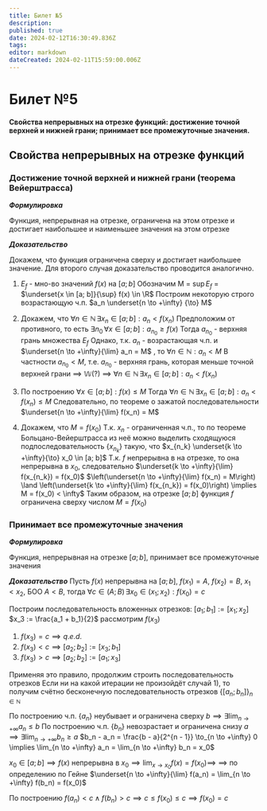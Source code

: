 ```yaml
---
title: Билет №5
description: 
published: true
date: 2024-02-12T16:30:49.836Z
tags: 
editor: markdown
dateCreated: 2024-02-11T15:59:00.006Z
---
```


# Билет №5
#### Свойства непрерывных на отрезке  функций: достижение точной верхней и нижней грани; принимает все промежуточные значения. 

## Свойства непрерывных на отрезке функций

### Достижение точной верхней и нижней грани (теорема Вейерштрасса)

***Формулировка***

Функция, непрерывная на отрезке, ограничена на этом отрезке и достигает наибольшее и наименьшее значения на этом отрезке

***Доказательство***

Докажем, что функция ограничена сверху и достигает наибольшее значение. Для второго случая доказательство проводится аналогично.

1. $E_f$ - мно-во значений $f(x)$ на $[a; b]$
	Обозначим M = $\sup E_f$ = $\underset{x \in [a; b]}{\sup} f(x) \in \R$
  Построим некоторую строго возрастающую ч.п. $a_n \underset{n \to +\infty} {\to} M$
  
2. Докажем, что $\forall n \in \mathbb{N} \, \exists x_n \in [a; b]: a_n < f(x_n)$
	Предположим от противного, то есть $\exists n_0 \, \forall x \in [a; b]: a_{n_0} \ge f(x)$
  Тогда $a_{n_0}$ - верхняя грань множества $E_f$
  Однако, т.к. $a_n$ - возрастающая ч.п. и $\underset{n \to +\infty}{\lim} a_n = M$ , то $\forall n \in \mathbb{N}: a_n < M$
  В частности $a_{n_0} < M$, т.е. $a_{n_0}$ - верхняя грань, которая меньше точной верхней грани $\implies$ $\mathbb{W} (?)$ $\implies$ $\forall n \in \mathbb{N} \, \exists x_n \in [a; b]: a_n < f(x_n)$
  
3. По построению $\forall x \in [a; b]: f(x) \le M$
	Тогда $\forall n \in \mathbb{N} \, \exists x_n \in [a; b]: a_n < f(x_n) \le M$
	Следовательно, по теореме о зажатой последовательности $\underset{n \to +\infty}{\lim} f(x_n) = M$

4. Докажем, что $M = f(x_0)$
	Т.к. $x_n$ - ограниченная ч.п., то по теореме Больцано-Вейерштрасса из неё можно выделить сходящуюся подпоследовательность $\{x_{n_k}\}$ такую, что $x_{n_k} \underset{k \to +\infty}{\to} x_0 \in [a; b]$
	Т.к. $f$ непрерывна в на отрезке, то она непрерывна в $x_0$, следовательно
  $\underset{k \to +\infty}{\lim} f(x_{n_k}) = f(x_0)$
  $\left(\underset{n \to +\infty}{\lim} f(x_n) = M\right) \land \left(\underset{k \to +\infty}{\lim} f(x_{n_k}) = f(x_0)\right) \implies M = f(x_0) < \infty$
	Таким образом, на отрезке $[a;b]$ функция $f$ ограничена сверху числом $M = f(x_0)$

### Принимает все промежуточные значения

***Формулировка***

Функция, непрерывная на отрезке $[a;b]$, принимает все промежуточные значения

***Доказательство***
Пусть $f(x)$ непрерывна на $[a;b]$, $f(x_1) = A$, $f(x_2) = B$, $x_1 < x_2$, БОО $A < B$, тогда 
$\forall c \in (A; B) \, \exists x_0 \in (x_1; x_2): f(x_0) = c$

Построим последовательность вложенных отрезков:
$[a_1; b_1] := [x_1; x_2]$
$x_3 := \frac{a_1 + b_1}{2}$ рассмотрим $f(x_3)$

1) $f(x_3) = c \implies q.e.d.$
2) $f(x_3) < c \implies [a_2; b_2] := [x_3; b_1]$
3) $f(x_3) > c \implies [a_2; b_2] := [a_1; x_3]$

Применяя это правило, продолжим строить последовательность отрезков
Если ни на какой итерации не произойдёт случай $1)$, то получим счётно бесконечную последовательность отрезков $\{[a_n; b_n]\}_{n \in \mathbb{N}}$

По построению ч.п. $\{a_n\}$ неубывает и ограничена сверху $b \implies \exists \lim_{n \to +\infty} a_n \le b$
По построению ч.п. $\{b_n\}$ невозрастает и ограничена снизу $a \implies \exists \lim_{n \to +\infty} b_n \ge a$
$b_n - a_n = \frac{b - a}{2^{n - 1}} \to_{n \to +\infty} 0 \implies \lim_{n \to +\infty} a_n = \lim_{n \to +\infty} b_n = x_0$

$x_0 \in [a; b] \implies f(x)$ непрерывна в $x_0 \implies \lim_{x \to x_0} f(x) = f(x_0) \implies$ 
$\implies$ по определению по Гейне $\underset{n \to +\infty}{\lim} f(a_n) = \lim_{n \to +\infty} f(b_n) = f(x_0)$

По построению $f(a_n) < c \wedge f(b_n) > c \implies c \le f(x_0) \le c \implies f(x_0) = c$
